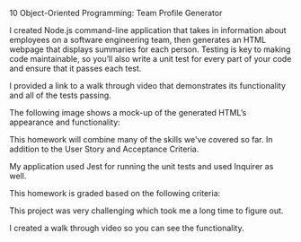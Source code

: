 10 Object-Oriented Programming: Team Profile Generator

I created Node.js command-line application that takes in information about employees on a software engineering team, then generates an HTML webpage that displays summaries for each person. Testing is key to making code maintainable, so you’ll also write a unit test for every part of your code and ensure that it passes each test.

I provided a link to a walk through video that demonstrates its functionality and all of the tests passing.

The following image shows a mock-up of the generated HTML’s appearance and functionality:

This homework will combine many of the skills we've covered so far. In addition to the User Story and Acceptance Criteria.

My application used Jest for running the unit tests and used Inquirer as well.

This homework is graded based on the following criteria:

This project was very challenging which took me a long time to figure out.

I created a walk through video so you can see the functionality.
